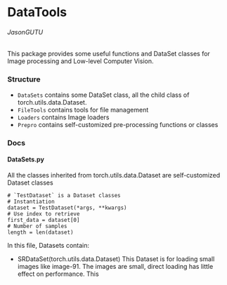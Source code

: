 # DataTools
###### JasonGUTU
This package provides some useful functions and DataSet classes for Image processing and Low-level Computer Vision.
### Structure
- `DataSets` contains some DataSet class, all the child class of torch.utils.data.Dataset.
- `FileTools` contains tools for file management
- `Loaders` contains Image loaders
- `Prepro` contains self-customized pre-processing functions or classes
### Docs
#### DataSets.py
All the classes inherited from torch.utils.data.Dataset are self-customized Dataset classes
```[python]
# `TestDataset` is a Dataset classes
# Instantiation
dataset = TestDataset(*args, **kwargs)
# Use index to retrieve
first_data = dataset[0]
# Number of samples
length = len(dataset)
```
In this file, Datasets contain:
- SRDataSet(torch.utils.data.Dataset)
This Dataset is for loading small images like image-91. The images are small, direct loading has little effect on performance.
This
